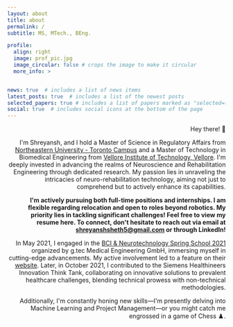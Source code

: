 ```yaml
---
layout: about
title: about
permalink: /
subtitle: MS, MTech., BEng.

profile:
  align: right
  image: prof_pic.jpg
  image_circular: false # crops the image to make it circular
  more_info: >


news: true  # includes a list of news items
latest_posts: true  # includes a list of the newest posts
selected_papers: true # includes a list of papers marked as "selected={true}"
social: true  # includes social icons at the bottom of the page
---
```


<div style="text-align: right">
Hey there! 👋

I'm Shreyansh, and I hold a Master of Science in Regulatory Affairs from <a href='https://cps.northeastern.edu/program/master-of-science-in-regulatory-affairs-toronto/'>Northeastern University - Toronto Campus</a> and a Master of Technology in Biomedical Engineering from <a href='https://vit.ac.in/schools/school-of-electronics-engineering'>Vellore Institute of Technology, Vellore</a>. I'm deeply invested in advancing the realms of Neuroscience and Rehabilitation Engineering through dedicated research. My passion lies in unraveling the intricacies of neuro-rehabilitation technology, aiming not just to comprehend but to actively enhance its capabilities.

**I'm actively pursuing both full-time positions and internships. I am flexible regarding relocation and open to roles beyond robotics. My priority lies in tackling significant challenges! Feel free to view my resume here. To connect, don't hesitate to reach out via email at <a href='mailto:shreyanshsheth5@gmail.com'>shreyanshsheth5@gmail.com</a> or through LinkedIn!** <script src="https://platform.linkedin.com/badges/js/profile.js" async defer type="text/javascript"></script>

In May 2021, I engaged in the <a href='https://www.gtec.at/spring-school-2021/'>BCI & Neurotechnology Spring School 2021</a> organized by g.tec Medical Engineering GmbH, immersing myself in cutting-edge advancements. My active involvement led to a feature on their <a href='https://www.gtec.at/quote/shreyansh-sheth/'>website</a>. Later, in October 2021, I contributed to the Siemens Healthineers Innovation Think Tank, collaborating on innovative solutions to prevalent healthcare challenges, blending technical prowess with non-technical methodologies.

Additionally, I'm constantly honing new skills—I'm presently delving into Machine Learning and Project Management—or you might catch me engrossed in a game of Chess ♟️. </div>

<!-- LinkedIn Badge Script Below -->
<div class="linkedin-badge" data-locale="en_US" data-size="large" data-theme="light" data-type="vertical" data-vanity="yourLinkedInProfileURL"></div>
<script src="https://platform.linkedin.com/badges/js/profile.js" async defer type="text/javascript"></script>

<!-- Remaining content -->
